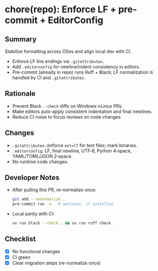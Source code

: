 # chore(repo): Enforce LF + pre-commit + EditorConfig

## Summary
Stabilize formatting across OSes and align local dev with CI.

- Enforce LF line endings via `.gitattributes`.
- Add `.editorconfig` for newline/indent consistency in editors.
- Pre-commit (already in repo) runs Ruff + Black; LF normalization is handled by CI and `.gitattributes`.

## Rationale

- Prevent Black `--check` diffs on Windows→Linux PRs.
- Make editors auto-apply consistent indentation and final newlines.
- Reduce CI noise to focus reviews on code changes.

## Changes

- `.gitattributes`: enforce `eol=lf` for text files; mark binaries.
- `.editorconfig`: LF, final newline, UTF‑8, Python 4‑space, YAML/TOML/JSON 2‑space.
- No runtime code changes.

## Developer Notes

- After pulling this PR, re-normalize once:

  ```bash
  git add --renormalize .
  pre-commit run -a   # optional, if installed
  ```

- Local parity with CI:

  ```bash
  uv run black --check . && uv run ruff check .
  ```

## Checklist

- [x] No functional changes
- [x] CI green
- [x] Clear migration steps (re-normalize once)
